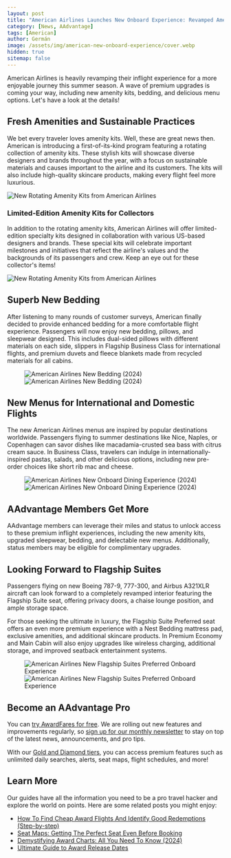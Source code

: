 ```yaml
---
layout: post
title: "American Airlines Launches New Onboard Experience: Revamped Amenities, Bedding, and Dining"
category: [News, AAdvantage]
tags: [American]
author: Germán
image: /assets/img/american-new-onboard-experience/cover.webp
hidden: true
sitemap: false
---
```


American Airlines is heavily revamping their inflight experience for a more enjoyable journey this summer season. A wave of premium upgrades is coming your way, including new amenity kits, bedding, and delicious menu options. Let's have a look at the details!

## Fresh Amenities and Sustainable Practices

We bet every traveler loves amenity kits. Well, these are great news then. American is introducing a first-of-its-kind program featuring a rotating collection of amenity kits. These stylish kits will showcase diverse designers and brands throughout the year, with a focus on sustainable materials and causes important to the airline and its customers. The kits will also include high-quality skincare products, making every flight feel more luxurious.

<img src="../assets/img/american-new-oboard-experience/amenity-kit.webp" alt="New Rotating Amenity Kits from American Airlines" class="noborder"/>

### Limited-Edition Amenity Kits for Collectors

In addition to the rotating amenity kits, American Airlines will offer limited-edition specialty kits designed in collaboration with various US-based designers and brands. These special kits will celebrate important milestones and initiatives that reflect the airline's values and the backgrounds of its passengers and crew. Keep an eye out for these collector's items!

<img src="../assets/img/american-new-oboard-experience/amenity-kit-2.webp" alt="New Rotating Amenity Kits from American Airlines" class="noborder"/>

## Superb New Bedding

After listening to many rounds of customer surveys, American finally decided to provide enhanced bedding for a more comfortable flight experience. Passengers will now enjoy new bedding, pillows, and sleepwear designed. This includes dual-sided pillows with different materials on each side, slippers in Flagship Business Class for international flights, and premium duvets and fleece blankets made from recycled materials for all cabins.

<figure>
<img src="../assets/img/american-new-oboard-experience/bedding-1.webp" alt="American Airlines New Bedding (2024)" class="noborder"/>
<img src="../assets/img/american-new-oboard-experience/bedding-2.webp" alt="American Airlines New Bedding (2024)" class="noborder"/>
</figure>


## New Menus for International and Domestic Flights

The new American Airlines menus are inspired by popular destinations worldwide. Passengers flying to summer destinations like Nice, Naples, or Copenhagen can savor dishes like macadamia-crusted sea bass with citrus cream sauce. In Business Class, travelers can indulge in internationally-inspired pastas, salads, and other delicious options, including new pre-order choices like short rib mac and cheese.

<figure>
<img src="../assets/img/american-new-oboard-experience/food-1.webp" alt="American Airlines New Onboard Dining Experience (2024)" class="noborder"/>
<img src="../assets/img/american-new-oboard-experience/food-2.webp" alt="American Airlines New Onboard Dining Experience (2024)" class="noborder"/>
</figure>

## AAdvantage Members Get More

AAdvantage members can leverage their miles and status to unlock access to these premium inflight experiences, including the new amenity kits, upgraded sleepwear, bedding, and delectable new menus. Additionally, status members may be eligible for complimentary upgrades.

## Looking Forward to Flagship Suites

Passengers flying on new Boeing 787-9, 777-300, and Airbus A321XLR aircraft can look forward to a completely revamped interior featuring the Flagship Suite seat, offering privacy doors, a chaise lounge position, and ample storage space.

For those seeking the ultimate in luxury, the Flagship Suite Preferred seat offers an even more premium experience with a Nest Bedding mattress pad, exclusive amenities, and additional skincare products. In Premium Economy and Main Cabin will also enjoy upgrades like wireless charging, additional storage, and improved seatback entertainment systems.

<figure>
<img src="../assets/img/american-new-oboard-experience/flagship-suites-1.webp" alt="American Airlines New Flagship Suites Preferred Onboard Experience" class="noborder"/>
<img src="../assets/img/american-new-oboard-experience/flagship-suites-2.webp" alt="American Airlines New Flagship Suites Preferred Onboard Experience" class="noborder"/>
</figure>

## Become an AAdvantage Pro

You can [try AwardFares for free](https://awardfares.com/). We are rolling out new features and improvements regularly, so [sign up for our monthly newsletter](https://awardfares.com/newsletter) to stay on top of the latest news, announcements, and pro tips.

With our [Gold and Diamond tiers](https://awardfares.com/pricing), you can access premium features such as unlimited daily searches, alerts, seat maps, flight schedules, and more!

## Learn More

Our guides have all the information you need to be a pro travel hacker and explore the world on points. Here are some related posts you might enjoy:

- [How To Find Cheap Award Flights And Identify Good Redemptions (Step-by-step)](https://blog.awardfares.com/how-to-find-cheap-award-flights/)
- [Seat Maps: Getting The Perfect Seat Even Before Booking](https://blog.awardfares.com/seatmaps-guide/)
- [Demystifying Award Charts: All You Need To Know (2024)](https://blog.awardfares.com/demystifying-award-charts/)
- [Ultimate Guide to Award Release Dates](https://blog.awardfares.com/ultimate-guide-to-award-release-dates/)
